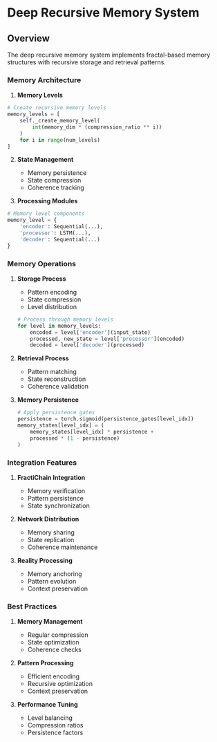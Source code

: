 # Deep Recursive Memory System

## Overview
The deep recursive memory system implements fractal-based memory structures with recursive storage and retrieval patterns.

### Memory Architecture

1. **Memory Levels**
```python
# Create recursive memory levels
memory_levels = [
    self._create_memory_level(
        int(memory_dim * (compression_ratio ** i))
    )
    for i in range(num_levels)
]
```

2. **State Management**
   - Memory persistence
   - State compression
   - Coherence tracking

3. **Processing Modules**
```python
# Memory level components
memory_level = {
    'encoder': Sequential(...),
    'processor': LSTM(...),
    'decoder': Sequential(...)
}
```

### Memory Operations

1. **Storage Process**
   - Pattern encoding
   - State compression
   - Level distribution
   ```python
   # Process through memory levels
   for level in memory_levels:
       encoded = level['encoder'](input_state)
       processed, new_state = level['processor'](encoded)
       decoded = level['decoder'](processed)
   ```

2. **Retrieval Process**
   - Pattern matching
   - State reconstruction
   - Coherence validation

3. **Memory Persistence**
   ```python
   # Apply persistence gates
   persistence = torch.sigmoid(persistence_gates[level_idx])
   memory_states[level_idx] = (
       memory_states[level_idx] * persistence +
       processed * (1 - persistence)
   )
   ```

### Integration Features

1. **FractiChain Integration**
   - Memory verification
   - Pattern persistence
   - State synchronization

2. **Network Distribution**
   - Memory sharing
   - State replication
   - Coherence maintenance

3. **Reality Processing**
   - Memory anchoring
   - Pattern evolution
   - Context preservation

### Best Practices

1. **Memory Management**
   - Regular compression
   - State optimization
   - Coherence checks

2. **Pattern Processing**
   - Efficient encoding
   - Recursive optimization
   - Context preservation

3. **Performance Tuning**
   - Level balancing
   - Compression ratios
   - Persistence factors 